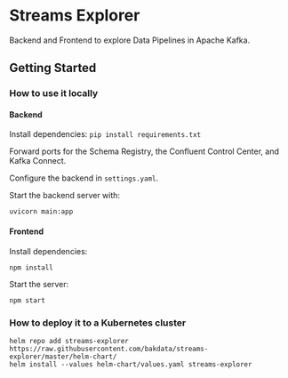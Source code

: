 # Streams Explorer

Backend and Frontend to explore Data Pipelines in Apache Kafka.

## Getting Started

### How to use it locally

#### Backend

Install dependencies:
`pip install requirements.txt`

Forward ports for the Schema Registry, the Confluent Control Center, and Kafka Connect.

Configure the backend in `settings.yaml`.

Start the backend server with:

```
uvicorn main:app
```

#### Frontend

Install dependencies:

`npm install`

Start the server:

`npm start`

### How to deploy it to a Kubernetes cluster

```
helm repo add streams-explorer https://raw.githubusercontent.com/bakdata/streams-explorer/master/helm-chart/
helm install --values helm-chart/values.yaml streams-explorer
```

